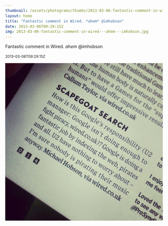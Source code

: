 ```yaml
---
thumbnail: /assets/photograms/thumbs/2013-03-06-fantastic-comment-in-wired---ahem---imhobson.jpg
layout: home
title: "Fantastic comment in Wired. *ahem* @imhobson"
date: 2013-03-06T09:29:15Z
img: 2013-03-06-fantastic-comment-in-wired---ahem---imhobson.jpg
---
```


Fantastic comment in Wired. *ahem* @imhobson

<small>2013-03-06T09:29:15Z</small>

![Fantastic comment in Wired. *ahem* @imhobson](/assets/photograms/original/2013-03-06-fantastic-comment-in-wired---ahem---imhobson.jpg)
